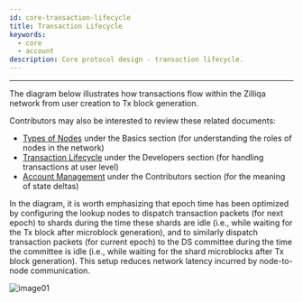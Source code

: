 ```yaml
---
id: core-transaction-lifecycle
title: Transaction Lifecycle
keywords:
  - core
  - account
description: Core protocol design - transaction lifecycle.
---
```


---

The diagram below illustrates how transactions flow within the Zilliqa network from user creation to Tx block generation.

Contributors may also be interested to review these related documents:

- [Types of Nodes](../basics/basics-zil-nodes) under the Basics section (for understanding the roles of nodes in the network)
- [Transaction Lifecycle](../dev/dev-txn-signing) under the Developers section (for handling transactions at user level)
- [Account Management](core-accounts#state-deltas) under the Contributors section (for the meaning of state deltas)

In the diagram, it is worth emphasizing that epoch time has been optimized by configuring the lookup nodes to dispatch transaction packets (for next epoch) to shards during the time these shards are idle (i.e., while waiting for the Tx block after microblock generation), and to similarly dispatch transaction packets (for current epoch) to the DS committee during the time the committee is idle (i.e., while waiting for the shard microblocks after Tx block generation). This setup reduces network latency incurred by node-to-node communication.

![image01](/img/contributors/core/transaction-lifecycle/image01.png)
